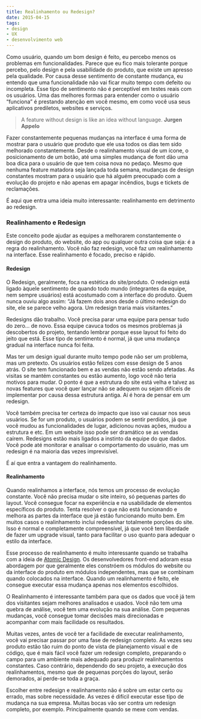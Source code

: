 ```yaml
---
title: Realinhamento ou Redesign?
date: 2015-04-15
tags:
- design
- UX
- desenvolvimento web
---
```


Como usuário, quando um bom design é feito, eu percebo menos os problemas em funcionalidades. Parece que eu fico mais tolerante porque percebo, pelo design e pela usabilidade do produto, que existe um apresso pela qualidade. Por causa desse sentimento de constante mudança, eu entendo que uma funcionalidade não vai ficar muito tempo com defeito ou incompleta. Esse tipo de sentimento não é perceptível em testes reais com os usuários. Uma das melhores formas para entender como o usuário “funciona” é prestando atenção em você mesmo, em como você usa seus aplicativos prediletos, websites e serviços.

> A feature without design is like an idea without language.  **Jurgen Appelo**

Fazer constantemente pequenas mudanças na interface é uma forma de mostrar para o usuário que produto que ele usa todos os dias tem sido melhorado constantemente. Desde o realinhamento visual de um ícone, o posicionamento de um botão, até uma simples mudança de font dão uma boa dica para o usuário de que tem coisa nova no pedaço. Mesmo que nenhuma feature matadora seja lançada toda semana, mudanças de design constantes mostram para o usuário que há alguém preocupado com a evolução do projeto e não apenas em apagar incêndios, bugs e tickets de reclamações.

É aqui que entra uma ideia muito interessante: realinhamento em detrimento ao redesign.

### Realinhamento e Redesign

Este conceito pode ajudar as equipes a melhorarem constantemente o design do produto, do website, do app ou qualquer outra coisa que seja: é a regra do realinhamento. Você não faz redesign, você faz um realinhamento na interface. Esse realinhamento é focado, preciso e rápido.

#### Redesign

O Redesign, geralmente, foca na estética do site/produto. O redesign está ligado àquele sentimento de quando todo mundo (integrantes da equipe, nem sempre usuários) está acostumado com a interface do produto. Quem nunca ouviu algo assim: “Já fazem dois anos desde o último redesign do site, ele se parece velho agora. Um redesign traria mais visitantes.”

Redesigns dão trabalho. Você precisa parar uma equipe para pensar tudo do zero… de novo. Essa equipe cavuca todos os mesmos problemas já descobertos do projeto, tentando lembrar porque esse layout foi feito do jeito que está. Esse tipo de sentimento é normal, já que uma mudança gradual na interface nunca foi feita.

Mas ter um design igual durante muito tempo pode não ser um problema, mas um pretexto. Os usuários estão felizes com esse design de 5 anos atrás. O site tem funcionado bem e as vendas não estão sendo afetadas. As visitas se mantém constantes ou estão aumento, logo você não teria motivos para mudar. O ponto é que a estrutura do site está velha e talvez as novas features que você quer lançar não se adequem ou sejam difíceis de implementar por causa dessa estrutura antiga. Aí é hora de pensar em um redesign.

Você também precisa ter certeza do impacto que isso vai causar nos seus usuários. Se for um produto, o usuários podem se sentir perdidos, já que você mudou as funcionalidades de lugar, adicionou novas ações, mudou a estrutura e etc. Em um website isso pode ser dramático se as vendas caírem. Redesigns estão mais ligados a instinto da equipe do que dados. Você pode até monitorar e analisar o comportamento do usuário, mas um redesign é na maioria das vezes imprevisível.

É aí que entra a vantagem do realinhamento.

#### Realinhamento

Quando realinhamos a interface, nós temos um processo de evolução constante. Você não precisa mudar o site inteiro, só pequenas partes do layout. Você consegue focar na experiência e na usabilidade de elementos específicos do produto. Tenta resolver o que não está funcionando e melhora as partes da interface que já estão funcionando muito bem. Em muitos casos o realinhamento inclui redesenhar totalmente porções do site. Isso é normal e completamente compreensível, já que você tem liberdade de fazer um upgrade visual, tanto para facilitar o uso quanto para adequar o estilo da interface.

Esse processo de realinhamento é muito interessante quando se trabalha com a ideia de [Atomic Design](http://tableless.com.br/o-que-e-design-atomic/ "O que é Design Atômico?"). Os desenvolvedores front-end adoram essa abordagem por que geralmente eles constróem os módulos do website ou da interface do produto em módulos independentes, mas que se combinam quando colocados na interface. Quando um realinhamento é feito, ele consegue executar essa mudança apenas nos elementos escolhidos.

O Realinhamento é interessante também para que os dados que você já tem dos visitantes sejam melhores analisados e usados. Você não tem uma quebra de análise, você tem uma evolução na sua análise. Com pequenas mudanças, você consegue tomar decisões mais direcionadas e acompanhar com mais facilidade os resultados.

Muitas vezes, antes de você ter a facilidade de executar realinhamento, você vai precisar passar por uma fase de redesign completo. As vezes seu produto estão tão ruim do ponto de vista de planejamento visual e de código, que é mais fácil você fazer um redesign completo, preparando o campo para um ambiente mais adequado para produzir realinhamentos constantes. Caso contrário, dependendo do seu projeto, a execução dos realinhamentos, mesmo que de pequenas porções do layout, serão demorados, aí perde-se toda a graça.

Escolher entre redesign e realinhamento não é sobre um estar certo ou errado, mas sobre necessidade. As vezes é difícil executar esse tipo de mudança na sua empresa. Muitas bocas vão ser contra um redesign completo, por exemplo. Principalmente quando se mexe com vendas.
